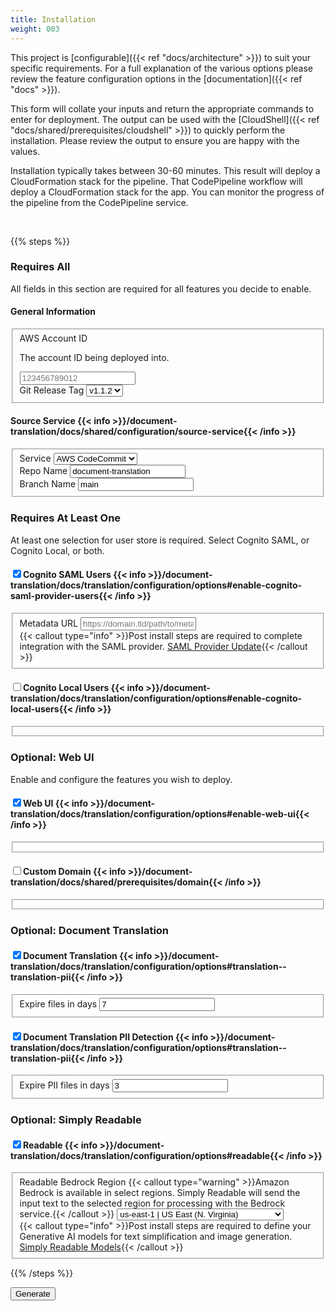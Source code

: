 ```yaml
---
title: Installation
weight: 003
---
```


<!--
Copyright Amazon.com, Inc. or its affiliates. All Rights Reserved.
SPDX-License-Identifier: MIT-0
-->

This project is [configurable]({{< ref "docs/architecture" >}}) to suit your specific requirements. For a full explanation of the various options please review the feature configuration options in the [documentation]({{< ref "docs" >}}).

This form will collate your inputs and return the appropriate commands to enter for deployment. The output can be used with the [CloudShell]({{< ref "docs/shared/prerequisites/cloudshell" >}}) to quickly perform the installation. Please review the output to ensure you are happy with the values.

Installation typically takes between 30-60 minutes. This result will deploy a CloudFormation stack for the pipeline. That CodePipeline workflow will deploy a CloudFormation stack for the app. You can monitor the progress of the pipeline from the CodePipeline service. 

<br/>
<div id="resultWrapper" style="display: none;">
	<button onclick="copyToClipboard()">Copy</button><br/><br/>
	<code id="resultOutput" style="display: block;"></code><br/>
	<button onclick="copyToClipboard()">Copy</button><br/>
</div>
<form id="form">

{{% steps %}}

### Requires All
All fields in this section are required for all features you decide to enable.

<h4>General Information</h4>

<fieldset>
<div>
	<label for="accountId">AWS Account ID</label>
	<p class="sublabel" >The account ID being deployed into.</p>
	<input class="requiredForGitHub" type="text" name="accountId" placeholder="123456789012" maxlength="12" minlength="12" pattern="\d+" required/>
</div>
<div>
	<label for="sourceGitTag">Git Release Tag</label>
	<select id="sourceGitTag" name="sourceGitTag">
		<option value="v1.1.2">v1.1.2</option>
	</select>
</div>
</fieldset>

<h4>Source Service {{< info >}}/document-translation/docs/shared/configuration/source-service{{< /info >}}</h4>

<fieldset>
<div>
	<label for="sourceGitService">Service</label>
	<select name="sourceGitService">
		<option value="codecommit">AWS CodeCommit</option>
		<option value="github">GitHub</option>
	</select>
</div>
<div class="isForGitHub isNotForCodeCommit" style="display: none;">
	<label for="sourceGitRepoOwner">Repo Owner</label>
	<input class="requiredForGitHub" type="text" name="sourceGitRepoOwner" placeholder="username">
</div>
<div>
	<label for="sourceGitRepo">Repo Name</label>
	<input type="text" name="sourceGitRepo" placeholder="document-translation" value="document-translation" required>
</div>
<div>
	<label for="sourceGitBranch">Branch Name</label>
	<input type="text" name="sourceGitBranch" placeholder="main" value="main" required/>
</div>
</fieldset>

### Requires At Least One
At least one selection for user store is required. Select Cognito SAML, or Cognito Local, or both.

<h4><input type="checkbox" name="cognitoSamlUsers" checked/>Cognito SAML Users {{< info >}}/document-translation/docs/translation/configuration/options#enable-cognito-saml-provider-users{{< /info >}}</h4>

<fieldset>
<div class="isForCognitoSamlUsers">
	<label for="cognitoSamlMetadataUrl">Metadata URL</label>
	<input class="requiredForCognitoSamlUsers" type="text" name="cognitoSamlMetadataUrl" placeholder="https://domain.tld/path/to/metadata.xml?appid=xxxxxxxx-xxxx-xxxx-xxxx-xxxxxxxxxxxx" required/>
</div>
<div class="isForCognitoSamlUsers">
	{{< callout type="info" >}}Post install steps are required to complete integration with the SAML provider. <a href='{{< ref "docs/shared/prerequisites/saml-provider" >}}'>SAML Provider Update</a>{{< /callout >}}
</div>
</fieldset>

<h4><input type="checkbox" name="cognitoLocalUsers"/>Cognito Local Users {{< info >}}/document-translation/docs/translation/configuration/options#enable-cognito-local-users{{< /info >}}</h4>

<fieldset>
<div class="isForCognitoLocalUsers" style="display: none;">
	<label for="cognitoLocalUsersMfa">MFA</label>
	<select name="cognitoLocalUsersMfa">
		<option value="required">Required</option>
		<option value="optional">Optional</option>
		<option value="off">Off</option>
	</select>
</div>
<div class="isForCognitoLocalUsersMfa" style="display: none;">
	<input type="checkbox" name="cognitoLocalUsersMfaOtp"/>
	<label class="checkbox" for="cognitoLocalUsersMfaOtp">MFA OTP</label>
</div>
<div class="isForCognitoLocalUsersMfa" style="display: none;">
	<input type="checkbox" name="cognitoLocalUsersMfaSms"/>
	<label class="checkbox" for="cognitoLocalUsersMfaSms">MFA SMS</label>
</div>
<div class="isForCognitoLocalUsers" style="display: none;">
	{{< callout type="info" >}}Post install steps are required to create Local Cognito Users. <a href='{{< ref "docs/shared/post-install/cognito-first-user" >}}'>Cognito First User</a>{{< /callout >}}
</div>
</fieldset>

### Optional: Web UI

Enable and configure the features you wish to deploy.

<h4><input type="checkbox" name="webUi" checked/>Web UI {{< info >}}/document-translation/docs/translation/configuration/options#enable-web-ui{{< /info >}}</h4>

<fieldset>
<div class="isForCognitoLocalUsers" style="display: none;">
	{{< callout type="info" >}}Post install steps are required to access the web user interface. <a target='_blank' href='{{< ref "docs/shared/post-install/web-ui" >}}'>Access Web UI</a>{{< /callout >}}
</div>
</fieldset>

<h4><input type="checkbox" name="customDomainEnable"/>Custom Domain {{< info >}}/document-translation/docs/shared/prerequisites/domain{{< /info >}}</h4>

<fieldset>
<div class="isForCustomDomain" style="display: none;">
	<label for="customDomainName">Domain Name</label>
	<input class="requiredForCustomDomain" type="text" name="customDomainName" placeholder="document-translation.business.com" required/>
</div>
<div class="isForCustomDomain" style="display: none;">
	<label for="customDomainCert">Certificate ARN</label>
	<input class="requiredForCustomDomain" type="text" name="customDomainCert" placeholder="arn:aws:acm:us-east-1:123456789012:certificate/abcdefgh-1234-5678-9012-ijklmnopqrst" required/>
</div>
</fieldset>

### Optional: Document Translation
<h4><input type="checkbox" name="translation" checked/>Document Translation {{< info >}}/document-translation/docs/translation/configuration/options#translation--translation-pii{{< /info >}}</h4>

<fieldset>
<div class="isForTranslation">
	<label for="translationLifecycleDefault">Expire files in days</label>
	<input class="requiredForTranslation" type="number" name="translationLifecycleDefault" min="1" placeholder="7" value="7" required/>
</div>
</fieldset>

<h4><input type="checkbox" name="piiDetectionEnable" checked/>Document Translation PII Detection {{< info >}}/document-translation/docs/translation/configuration/options#translation--translation-pii{{< /info >}}</h4>

<fieldset>
<div class="isForPiiDetection">
	<label for="piiDetectionLifecycle">Expire PII files in days</label>
	<input class="requiredForPiiDetection" type="number" name="piiDetectionLifecycle" min="1" placeholder="3" value="3" required/>
</div>
</fieldset>

### Optional: Simply Readable

<h4><input type="checkbox" name="readable" checked/>Readable {{< info >}}/document-translation/docs/translation/configuration/options#readable{{< /info >}}</h4>

<fieldset>
<div class="isForReadable">
<label for="readableBedrockRegion">Readable Bedrock Region</label>
{{< callout type="warning" >}}Amazon Bedrock is available in select regions. Simply Readable will send the input text to the selected region for processing with the Bedrock service.{{< /callout >}}
<select id="readableBedrockRegion" name="readableBedrockRegion">
	<option value="us-east-1">us-east-1 | US East (N. Virginia)</option>
	<option value="us-west-2">us-west-2 | US West (Oregon)</option>
	<option value="ap-southwest-1">ap-southwest-1 | Asia Pacific (Singapore)</option>
	<option value="ap-northeast-1">ap-northeast-1 | Asia Pacific (Tokyo)</option>
	<option value="eu-central-1">eu-central-1 | Europe (Frankfurt)</option>
</select>
<div class="isForCognitoSamlUsers">
	{{< callout type="info" >}}Post install steps are required to define your Generative AI models for text simplification and image generation. <a href='{{< ref "docs/readable/post-install/models" >}}'>Simply Readable Models</a>{{< /callout >}}
</div>
</div>
</fieldset>

{{% /steps %}}


<button>Generate</button>

</form>
<script src="../../js/quick-start.js"></script>